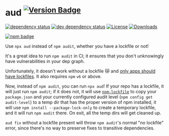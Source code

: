 # aud <sup>[![Version Badge][npm-version-svg]][npm-url]</sup>

[![dependency status][deps-svg]][deps-url]
[![dev dependency status][dev-deps-svg]][dev-deps-url]
[![License][license-image]][license-url]
[![Downloads][downloads-image]][downloads-url]

[![npm badge][npm-badge-png]][npm-url]

Use `npx aud` instead of `npm audit`, whether you have a lockfile or not!

It's a great idea to run `npm audit` in CI; it ensures that you don't unknowingly have vulnerabilities in your dep graph.

Unfortunately, it doesn't work without a lockfile :crying_cat_face: and [only apps should have lockfiles](https://github.com/sindresorhus/ama/issues/479#issuecomment-310661514). It also requires `npm` `v6` or above.

Now, instead of `npm audit`, you can run `npx aud`! If your repo has a lockfile, it will just run `npm audit`; if it does not, it will use [`npm-lockfile`](https://www.npmjs.com/package/npm-lockfile) to copy your `package.json` and your currently configured audit level (`npm config get audit-level`) to a temp dir that has the proper version of npm installed, it will use `npm install --package-lock-only` to create a temporary lockfile, and it will run `npm audit` there. On exit, all the temp dirs will get cleaned up.

`aud fix` without a lockfile present will throw `npm audit`'s normal "no lockfile" error, since there's no way to preserve fixes to transitive dependencies.

[npm-url]: https://npmjs.org/package/aud
[npm-version-svg]: https://versionbadg.es/ljharb/aud.svg
[deps-svg]: https://david-dm.org/ljharb/aud.svg?theme=shields.io
[deps-url]: https://david-dm.org/ljharb/aud
[dev-deps-svg]: https://david-dm.org/ljharb/aud/dev-status.svg?theme=shields.io
[dev-deps-url]: https://david-dm.org/ljharb/aud#info=devDependencies
[npm-badge-png]: https://nodei.co/npm/aud.png?downloads=true&stars=true
[license-image]: https://img.shields.io/npm/l/aud.svg
[license-url]: LICENSE
[downloads-image]: https://img.shields.io/npm/dm/aud.svg
[downloads-url]: https://npm-stat.com/charts.html?package=aud

